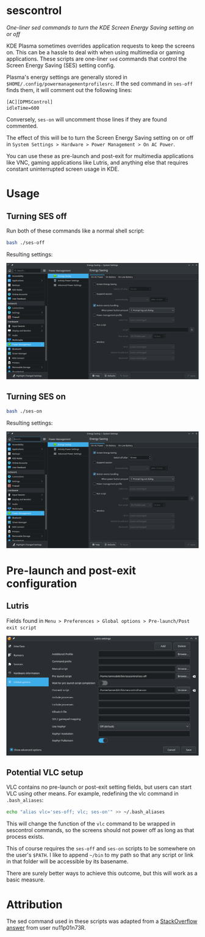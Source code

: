 # sescontrol
*One-liner sed commands to turn the KDE Screen Energy Saving setting on or off*

KDE Plasma sometimes overrides application requests to keep the screens on.
This can be a hassle to deal with when using multimedia or gaming applications.
These scripts are one-liner `sed` commands that control the Screen Energy Saving
(SES) setting config.

Plasma's energy settings are generally stored in `$HOME/.config/powermanagementprofilesrc`.
If the sed command in `ses-off` finds them, it will comment out the following lines:

```
[AC][DPMSControl]
idleTime=600
```

Conversely, `ses-on` will uncomment those lines if they are found commented.

The effect of this will be to turn the Screen Energy Saving setting on or off
in `System Settings > Hardware > Power Management > On AC Power`.

You can use these as pre-launch and post-exit for multimedia applications like
VNC, gaming applications like Lutris, and anything else that requires constant
uninterrupted screen usage in KDE.


# Usage
## Turning SES off

Run both of these commands like a normal shell script:

```bash
bash ./ses-off
```

Resulting settings:

![SES in the "off" state](imgs/ses-off.png)


## Turning SES on

```bash
bash ./ses-on
```

Resulting settings:

![SES in the "on" state](imgs/ses-on.png)


# Pre-launch and post-exit configuration
## Lutris

Fields found in `Menu > Preferences > Global options > Pre-launch/Post exit script`

![Lutris pre-launch and post-exit configuration](imgs/lutris-config.png)


## Potential VLC setup

VLC contains no pre-launch or post-exit setting fields, but users can start VLC
using other means. For example, redefining the vlc command in `.bash_aliases`:

```bash
echo "alias vlc='ses-off; vlc; ses-on'" >> ~/.bash_aliases
```

This will change the function of the `vlc` command to be wrapped in sescontrol
commands, so the screens should not power off as long as that process exists.

This of course requires the `ses-off` and `ses-on` scripts to be somewhere on
the user's `$PATH`. I like to append `~/bin` to my path so that any script or
link in that folder will be accessible by its basename.

There are surely better ways to achieve this outcome, but this will work as a
basic measure.

# Attribution

The sed command used in these scripts was adapted from a
[StackOverflow answer](https://stackoverflow.com/a/30646076/4648080) from user
nu11p01n73R.